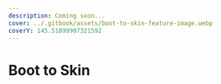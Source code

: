 ```yaml
---
description: Coming soon...
cover: ../.gitbook/assets/boot-to-skin-feature-image.webp
coverY: 145.51899907321592
---
```


# Boot to Skin

